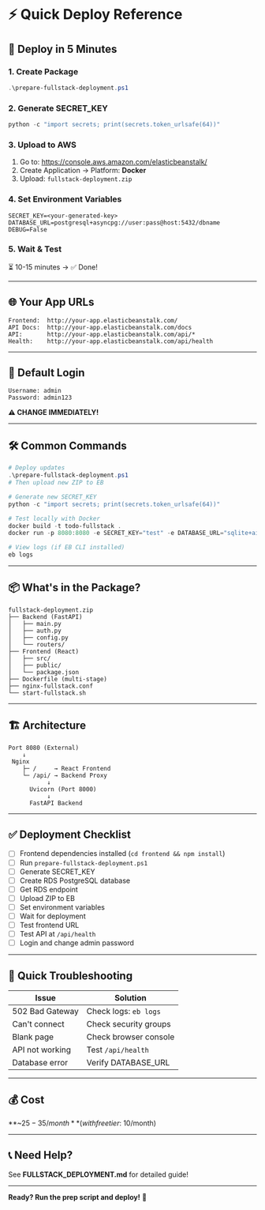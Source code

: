 # ⚡ Quick Deploy Reference

## 🚀 Deploy in 5 Minutes

### 1. Create Package
```powershell
.\prepare-fullstack-deployment.ps1
```

### 2. Generate SECRET_KEY
```powershell
python -c "import secrets; print(secrets.token_urlsafe(64))"
```

### 3. Upload to AWS
1. Go to: https://console.aws.amazon.com/elasticbeanstalk/
2. Create Application → Platform: **Docker**
3. Upload: `fullstack-deployment.zip`

### 4. Set Environment Variables
```
SECRET_KEY=<your-generated-key>
DATABASE_URL=postgresql+asyncpg://user:pass@host:5432/dbname
DEBUG=False
```

### 5. Wait & Test
⏳ 10-15 minutes → ✅ Done!

---

## 🌐 Your App URLs

```
Frontend:  http://your-app.elasticbeanstalk.com/
API Docs:  http://your-app.elasticbeanstalk.com/docs
API:       http://your-app.elasticbeanstalk.com/api/*
Health:    http://your-app.elasticbeanstalk.com/api/health
```

---

## 🔑 Default Login

```
Username: admin
Password: admin123
```

**⚠️ CHANGE IMMEDIATELY!**

---

## 🛠️ Common Commands

```powershell
# Deploy updates
.\prepare-fullstack-deployment.ps1
# Then upload new ZIP to EB

# Generate new SECRET_KEY
python -c "import secrets; print(secrets.token_urlsafe(64))"

# Test locally with Docker
docker build -t todo-fullstack .
docker run -p 8080:8080 -e SECRET_KEY="test" -e DATABASE_URL="sqlite+aiosqlite:///./todo.db" todo-fullstack

# View logs (if EB CLI installed)
eb logs
```

---

## 📦 What's in the Package?

```
fullstack-deployment.zip
├── Backend (FastAPI)
│   ├── main.py
│   ├── auth.py
│   ├── config.py
│   └── routers/
├── Frontend (React)
│   ├── src/
│   ├── public/
│   └── package.json
├── Dockerfile (multi-stage)
├── nginx-fullstack.conf
└── start-fullstack.sh
```

---

## 🏗️ Architecture

```
Port 8080 (External)
    ↓
 Nginx
    ├─ /     → React Frontend
    └─ /api/ → Backend Proxy
           ↓
      Uvicorn (Port 8000)
           ↓
      FastAPI Backend
```

---

## ✅ Deployment Checklist

- [ ] Frontend dependencies installed (`cd frontend && npm install`)
- [ ] Run `prepare-fullstack-deployment.ps1`
- [ ] Generate SECRET_KEY
- [ ] Create RDS PostgreSQL database
- [ ] Get RDS endpoint
- [ ] Upload ZIP to EB
- [ ] Set environment variables
- [ ] Wait for deployment
- [ ] Test frontend URL
- [ ] Test API at `/api/health`
- [ ] Login and change admin password

---

## 🔧 Quick Troubleshooting

| Issue | Solution |
|-------|----------|
| 502 Bad Gateway | Check logs: `eb logs` |
| Can't connect | Check security groups |
| Blank page | Check browser console |
| API not working | Test `/api/health` |
| Database error | Verify DATABASE_URL |

---

## 💰 Cost

**~$25-35/month** (with free tier: ~$10/month)

---

## 📞 Need Help?

See **FULLSTACK_DEPLOYMENT.md** for detailed guide!

---

**Ready? Run the prep script and deploy!** 🚀
